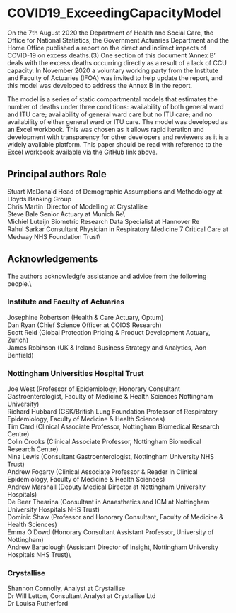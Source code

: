 # COVID19_ExceedingCapacityModel
On the 7th August 2020 the Department of Health and Social Care, the Office for National Statistics, the Government Actuaries Department and the Home Office published a report on the direct and indirect impacts of COVID-19 on excess deaths.(3) One section of this document ‘Annex B’ deals with the excess deaths occurring directly as a result of a lack of CCU capacity. In November 2020 a voluntary working party from the Institute and Faculty of Actuaries (IFOA) was invited to help update the report, and this model was developed to address the Annex B in the report.

The model is a series of static compartmental models that estimates the number of deaths under three conditions: availability of both general ward and ITU care; availability of general ward care but no ITU care; and no availability of either general ward or ITU care. 
The model was developed as an Excel workbook. This was chosen as it allows rapid iteration and development with transparency for other developers and reviewers as it is a widely available platform. This paper should be read with reference to the Excel workbook available via the GitHub link above.

## Principal authors		Role							
Stuart McDonald		Head of Demographic Assumptions and Methodology at Lloyds Banking Group\
Chris Martin 		Director of Modelling at Crystallise\
Steve Bale		Senior Actuary at Munich Re\				
Michiel Luteijn		Biometric Research Data Specialist at Hannover Re\
Rahul Sarkar		Consultant Physician in Respiratory Medicine 7 Critical Care at Medway NHS Foundation Trust\
																		
## Acknowledgements									
The authors acknowledgfe assistance and advice from the following people.\
### Institute and Faculty of Actuaries									
Josephine Robertson (Health & Care Actuary, Optum)\
Dan Ryan (Chief Science Officer at COIOS Research)\
Scott Reid (Global Protection Pricing & Product Development Actuary, Zurich)\
James Robinson (UK & Ireland Business Strategy and Analytics, Aon Benfield)

### Nottingham Universities Hospital Trust
Joe West (Professor of Epidemiology; Honorary Consultant Gastroenterologist, Faculty of Medicine & Health Sciences Nottingham University)\
Richard Hubbard (GSK/British Lung Foundation Professor of Respiratory Epidemiology, Faculty of Medicine & Health Sciences)\
Tim Card (Clinical Associate Professor, Nottingham Biomedical Research Centre)\
Colin Crooks (Clinical Associate Professor, Nottingham Biomedical Research Centre)\
Nina Lewis (Consultant Gastroenterologist, Nottingham University NHS Trust)\
Andrew Fogarty (Clinical Associate Professor & Reader in Clinical Epidemiology, Faculty of Medicine & Health Sciences)\
Andrew Marshall (Deputy Medical Director at Nottingham University Hospitals)\
De Beer Thearina (Consultant in Anaesthetics and ICM at Nottingham University Hospitals NHS Trust)\
Dominic Shaw (Professor and Honorary Consultant, Faculty of Medicine & Health Sciences)\
Emma O’Dowd (Honorary Consultant Assistant Professor, University of Nottingham)\
Andrew Baraclough (Assistant Director of Insight, Nottingham University Hospitals NHS Trust)\

### Crystallise
Shannon Connolly, Analyst at Crystallise\
Dr Will Letton, Consultant Analyst at Crystallise Ltd\
Dr Louisa Rutherford
